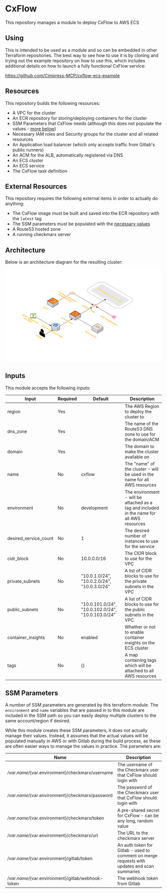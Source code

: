 # CxFlow

This repository manages a module to deploy CxFlow to AWS ECS

## Using

This is intended to be used as a module and so can be embedded in other Terraform repositories.  The best way to see how to use it is by cloning and trying out the example repository on how to use this, which includes additional details on how to launch a fully functional CxFlow service:

https://github.com/Cimpress-MCP/cxflow-ecs-example

## Resources

This repository builds the following resources:

- A VPC for the cluster
- An ECR repository for storing/deploying containers for the cluster
- SSM Parameters that CxFlow needs (although this does not populate the values - [more below](#SSM-Parameters))
- Necessary IAM roles and Security groups for the cluster and all related resources
- An Application load balancer (which only accepts traffic from Gitlab's public runners)
- An ACM for the ALB, automatically registered via DNS
- An ECS cluster
- An ECS service
- The CxFlow task definition

## External Resources

This repository requires the following external items in order to actually do anything:

- The CxFlow image must be built and saved into the ECR repository with the `latest` tag
- The SSM parameters must be populated with the [necessary values](#SSM-Parameters)
- A Route53 hosted zone
- A running checkmarx server

## Architecture

Below is an architecture diagram for the resulting cluster:

![CxFlow architecture diagram](cxflow_architecture_diagram.png)

## Inputs

This module accepts the following inputs:

| Input                 | Required | Default                                           | Description                                                                                |
|-----------------------|----------|---------------------------------------------------|--------------------------------------------------------------------------------------------|
| region                | Yes      |                                                   | The AWS Region to deploy the cluster to                                                    |
| dns_zone              | Yes      |                                                   | The name of the Route53 DNS zone to use for the domain/ACM                                 |
| domain                | Yes      |                                                   | The domain to make the cluster available on                                                |
| name                  | No       | cxflow                                            | The "name" of the cluster - will be used in the name for all AWS resources                 |
| environment           | No       | development                                       | The environment - will be attached as a tag and included in the name for all AWS resources |
| desired_service_count | No       | 1                                                 | The desired number of instances to use for the service                                     |
| cidr_block            | No       | 10.0.0.0/16                                       | The CIDR block to use for the VPC                                                          |
| private_subnets       | No       | "10.0.1.0/24", "10.0.2.0/24", "10.0.3.0/24"       | A list of CIDR blocks to use for the private subnets in the VPC                            |
| public_subnets        | No       | "10.0.101.0/24", "10.0.102.0/24", "10.0.103.0/24" | A list of CIDR blocks to use for the public subnets in the VPC                             |
| container_insights    | No       | enabled                                           | Whether or not to enable container insights on the ECS cluster                             |
| tags                  | No       | {}                                                | A map containing tags which will be attached to all AWS resources                          |

## SSM Parameters

A number of SSM parameters are generated by this terraform module.  The `environment` and `name` variables that are passed in to this module are included in the SSM path so you can easily deploy multiple clusters to the same account/region if desired.

While this module creates these SSM parameters, it does not actually manage their values.  Instead, it assumes that the actual values will be populated manually in AWS or with Gitlab during the build process, as these are often easier ways to manage the values in practice.  The parameters are:

| Name                                                 | Description                                                                                  |
|------------------------------------------------------|----------------------------------------------------------------------------------------------|
| /${var.name}/${var.environment}/checkmarx/username   | The username of the Checkmarx user that CxFlow should login with                             |
| /${var.name}/${var.environment}/checkmarx/password   | The password of the Checkmarx user that CxFlow should login with                             |
| /${var.name}/${var.environment}/checkmarx/token      | A pre-shared secret for CxFlow - can be any long, random value                               |
| /${var.name}/${var.environment}/checkmarx/url        | The URL to the checkmarx server                                                              |
| /${var.name}/${var.environment}/gitlab/token         | An auth token for Gitlab - used to comment on merge requests with updates and scan summaries |
| /${var.name}/${var.environment}/gitlab/webhook-token | The webhook token from Gitlab                                                                |
